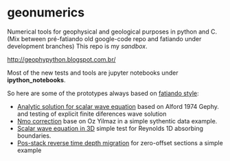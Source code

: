 geonumerics
===========

Numerical tools for geophysical and geological purposes in python and C. 
(Mix between pré-fatiando old google-code repo and fatiando under development branches)
This repo is my *sandbox*.

http://geophypython.blogspot.com.br/

Most of the new tests and tools are jupyter notebooks under **ipython_notebooks**.

So here are some of the prototypes always based on [fatiando style](https://github.com/fatiando/prototypes):

* [Analytic solution for scalar wave equation](http://nbviewer.ipython.org/github/eusoubrasileiro/geonumerics/blob/master/ipython_notebooks/Fatiando%20-%20F.D.%20vs%20Analytic%20Solution.ipynb) based on Alford 1974 Gephy. and testing of explicit finite diferences wave solution 
* [Nmo correction](http://nbviewer.ipython.org/github/eusoubrasileiro/geonumerics/blob/master/ipython_notebooks/Geonumerics%20-%20Nmo%20and%20Rms%20velocity.ipynb) base on Oz Yilmaz in a simple sythentic data example.
* [Scalar wave equation in 3D](http://nbviewer.ipython.org/github/eusoubrasileiro/geonumerics/blob/master/ipython_notebooks/Fatiando%20Scalar3.ipynb) simple test for Reynolds 1D absorbing boundaries.
* [Pos-stack reverse time depth migration](http://nbviewer.ipython.org/github/eusoubrasileiro/geonumerics/blob/master/ipython_notebooks/Fatiando%20RTM%20zero-offset.ipynb) for zero-offset sections a simple example



